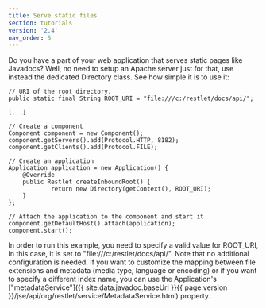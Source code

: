 ```yaml
---
title: Serve static files
section: tutorials
version: '2.4'
nav_order: 5
---
```

Do you have a part of your web application that serves static pages like
Javadocs? Well, no need to setup an Apache server just for that, use
instead the dedicated Directory class. See how simple it is to use it:

<pre class="language-java"><code class="language-java">// URI of the root directory.
public static final String ROOT_URI = "file:///c:/restlet/docs/api/";

[...]

// Create a component
Component component = new Component();
component.getServers().add(Protocol.HTTP, 8182);
component.getClients().add(Protocol.FILE);

// Create an application
Application application = new Application() {
    @Override
    public Restlet createInboundRoot() {
            return new Directory(getContext(), ROOT_URI);
    }
};

// Attach the application to the component and start it
component.getDefaultHost().attach(application);
component.start();
</code></pre>

In order to run this example, you need to specify a valid value for
ROOT\_URI, In this case, it is set to "file:///c:/restlet/docs/api/".
Note that no additional configuration is needed. If you want to
customize the mapping between file extensions and metadata (media type,
language or encoding) or if you want to specify a different index name,
you can use the Application's
["metadataService"]({{ site.data.javadoc.baseUrl }}{{ page.version }}/jse/api/org/restlet/service/MetadataService.html)
property.
